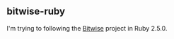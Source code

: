 bitwise-ruby
----

I'm trying to following the [Bitwise] project in Ruby 2.5.0.

[Bitwise]: https://github.com/pervognsen/bitwise


